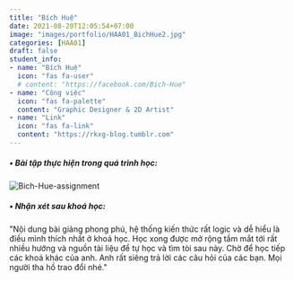 ```yaml
---
title: "Bích Huệ"
date: 2021-08-20T12:05:54+07:00
image: "images/portfolio/HAA01_BichHue2.jpg"
categories: [HAA01]
draft: false
student_info:
- name: "Bích Huệ"
  icon: "fas fa-user"
  # content: "https://facebook.com/Bich-Hue"
- name: "Công việc"
  icon: "fas fa-palette"
  content: "Graphic Designer & 2D Artist"
- name: "Link"
  icon: "fas fa-link"
  content: "https://rkxg-blog.tumblr.com"
---
```



##### • Bài tập thực hiện trong quá trình học:

![Bich-Hue-assignment](/images/portfolio/HAA01_BichHue1.jpg)



##### • Nhận xét sau khoá học:
"Nội dung bài giảng phong phú, hệ thống kiến thức rất logic và dễ hiểu là điều mình thích nhất ở khoá học. Học xong được mở rộng tầm mắt tới rất nhiều hướng và nguồn tài liệu để tự học và tìm tòi sau này. Chờ để học tiếp các khoá khác của anh. Anh rất siêng trả lời các câu hỏi của các bạn. Mọi người tha hồ trao đổi nhé."